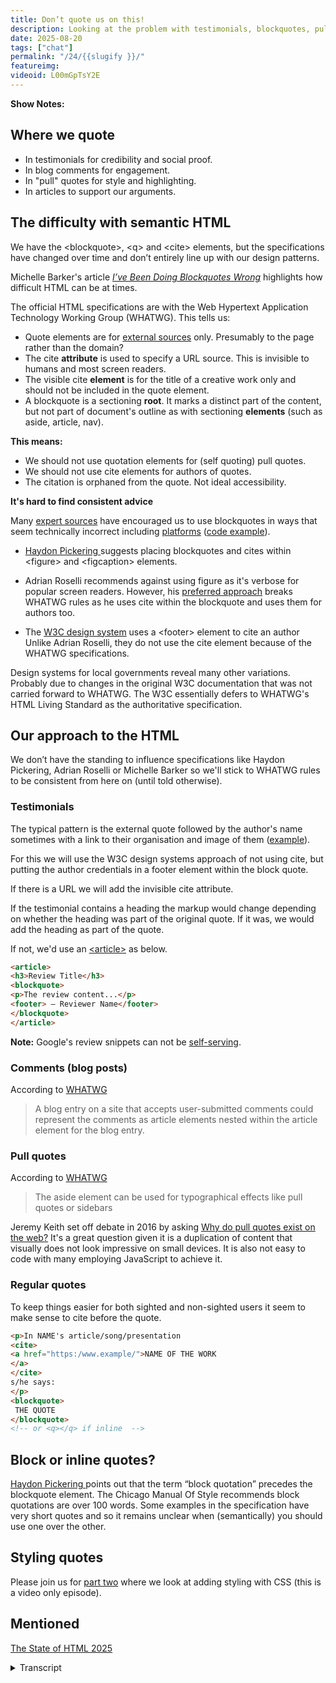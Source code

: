 ```yaml
---
title: Don’t quote us on this! 
description: Looking at the problem with testimonials, blockquotes, pull quotes and the cite element.
date: 2025-08-20
tags: ["chat"]
permalink: "/24/{{slugify }}/"
featureimg: 
videoid: L00mGpTsY2E
---
```


**Show Notes:**

## Where we quote

- In testimonials for credibility and social proof.
- In blog comments for engagement.
- In "pull" quotes for style and highlighting.
- In articles to support our arguments.

## The difficulty with semantic HTML

We have the &lt;blockquote&gt;, &lt;q&gt; and &lt;cite&gt; elements, but the specifications have changed over time and don’t entirely line up with our design patterns.


Michelle Barker's article <cite><a href="https://css-irl.info/ive-been-doing-blockquotes-wrong/">I’ve Been Doing Blockquotes Wrong</a></cite> highlights how difficult HTML can be at times. 

The official HTML specifications are with the Web Hypertext Application Technology Working Group (WHATWG). This tells us:

- Quote elements are for <a href="https://html.spec.whatwg.org/multipage/grouping-content.html#the-blockquote-element">external sources</a> only. Presumably to the page rather than the domain?
- The cite **attribute** is used to specify a URL source. This is invisible to humans and most screen readers.
- The visible cite **element** is for the title of a creative work only and should not be included in the quote element.
- A blockquote is a sectioning **root**. It marks a distinct part of the content, but not part of document's outline as with sectioning **elements** (such as aside, article, nav).

**This means:**
- We should not use quotation elements for (self quoting) pull quotes.
- We should not use cite elements for authors of quotes.
- The citation is orphaned from the quote. Not ideal accessibility.

**It's hard to find consistent advice**

Many [expert sources](https://html5doctor.com/cite-and-blockquote-reloaded/) have encouraged us to use blockquotes in ways that seem technically incorrect including [platforms](https://wordpress.com/support/wordpress-editor/blocks/quote-block/#insert-your-quote) ([code example](https://theadminbar.com/accessibility-weekly/coding-blockquotes/)).

-  [Haydon Pickering ](https://heydonworks.com/article/the-blockquote-element/) suggests placing blockquotes and cites within &lt;figure&gt; and  &lt;figcaption&gt; elements.
- Adrian Roselli recommends against using figure as it's verbose for popular screen readers. However, his [preferred approach](https://adrianroselli.com/2023/07/blockquotes-in-screen-readers.html#Example07) breaks WHATWG rules as he uses cite within the blockquote and uses them for authors too.

 - The [W3C design system](https://design-system.w3.org/components/quote.html) uses a &lt;footer&gt; element to cite an author Unlike Adrian Roselli, they do not use the cite element because of the WHATWG specifications.

Design systems for local governments reveal many other variations. Probably due to changes in the original W3C documentation that was not carried forward to WHATWG. The W3C essentially defers to WHATWG's HTML Living Standard as the authoritative specification.

 ## Our approach to the HTML

We don’t have the standing to influence specifications like Haydon Pickering, Adrian Roselli or Michelle Barker so we'll stick to  WHATWG rules to be consistent from here on (until told otherwise).

###  Testimonials 

The typical pattern is the external quote followed by the author's name sometimes with a link to their organisation and image of them ([example](https://band.here24.co/)).

For this we will use the W3C design systems approach of not using cite, but putting the author credentials in a footer element within the block quote.

If there is a URL we will add the invisible cite attribute.

 If the testimonial contains a heading the markup would change depending on whether the heading was part of the original quote. If it was, we would add the heading as part of the quote. 

 If not, we'd use an [&lt;article&gt;](https://html.spec.whatwg.org/multipage/sections.html#the-article-element) as below.

```html
<article>
<h3>Review Title</h3>
<blockquote>
<p>The review content...</p>
<footer> — Reviewer Name</footer>
</blockquote>
</article> 
 ```
<div class="side-note">

<p> <strong>Note:</strong> Google's review snippets can not be <a href="https://developers.google.com/search/docs/appearance/structured-data/review-snippet#self-serving">self-serving</a>.
</p>

</div>

 ###  Comments (blog posts)

 According to [WHATWG](https://html.spec.whatwg.org/multipage/sections.html#the-article-element)

 <blockquote>
 A blog entry on a site that accepts user-submitted comments could represent the comments as article elements nested within the article element for the blog entry.
 </blockquote>


  ###  Pull quotes

   According to [WHATWG](https://html.spec.whatwg.org/multipage/sections.html#the-aside-element)

   <blockquote>
   The aside element can be used for typographical effects like pull quotes or sidebars
   </blockquote>

   Jeremy Keith set off debate in 2016 by asking [Why do pull quotes exist on the web?](https://adactio.com/journal/11102) It's a great question given it is a duplication of content that visually does not look impressive on small devices. It is also not easy to code with many employing JavaScript to achieve it.

  ###  Regular quotes

  To keep things easier for both sighted and non-sighted users it seem to make sense to cite before the quote.

  ```html
  <p>In NAME's article/song/presentation
  <cite>
  <a href="https:/www.example/">NAME OF THE WORK
  </a>
  </cite> 
  s/he says:
  </p>
  <blockquote>
   THE QUOTE
  </blockquote>
  <!-- or <q></q> if inline  -->
  ```
 
## Block or inline quotes?

[Haydon Pickering ](https://heydonworks.com/article/the-blockquote-element/) points out that the term “block quotation” precedes the blockquote element. The Chicago Manual Of Style recommends block quotations are over 100 words. Some examples in the specification have very short quotes and so it remains unclear when (semantically) you should use one over the other.


## Styling quotes

Please join us for [part two](/learn/15/) where we look at adding styling with CSS (this is a video only episode). 


## Mentioned

[The State of HTML 2025](https://survey.devographics.com/en-US/survey/state-of-html/2025)

<details> 
<summary>Transcript</summary>


[00:00:06] **Nathan Wrigley:** Hello there and welcome to the No Script Show. This is the fourth in our series, looking at components that make up a website. Today we're looking at testimonials, block quotes, pull quotes, and the site elements and how these are most likely coded wrongly.

As with other episodes in this series, we'll be considering these from a technical design, accessibility, and SEO perspective, and we'll follow up this chat with a YouTube video looking at some coded examples. This time it is slightly different in that we will be focusing on the HT RL markup in this podcast, as there is a surprising amount to cover.

And CSS styling is what we'll cover in the follow up video only content. As always Joined by David Wamsley, who's over there? Hello, David? Hello? Hello? Nathan Wrigley. You're sporting a slightly different background. 

[00:00:57] **David Waumsley:** Yes, I'm in London, usually I'm in India. but we're a bit closer. We were almost close actually.

Yeah. we nearly got to see each other. Yeah. It all happened in this time, but yes. anyway, let me move on to this. 'cause you were the one who really set me off on doing this topic a bit earlier. We would've done it anyway because you shared with me a video by Kevin Powell, called is HTML the Hardest Language, and he was demonstrating with his, followers and everything, how.

Everyone, he gave them a card component to code up and everybody did it in slightly different ways, which really asked you that's what is the semantic way. And this really reminded me of a post by or series by Hayden Pickering where he is looking at various, has HTML elements and. It really highlights the fact that there's a lot of confusion on how to do HTML and it really caught my attention, the block quote one that he did and the site element.

So it set me off experimenting about, how, 'cause we're trying to set up our own, if you like, design system and have a consistent way of marking things up. And yeah. So I went on a bit of a journey. Yeah, sorry 

[00:02:13] **Nathan Wrigley:** about that. All of that. With me DMing you on blue sky and set you off on a complete, laundry list of things to cover.

So apologies about that, but hopefully there's some useful content in here. Should we switch to your screen? Do you wanna do that one? Yeah, let's do that. Okay. We've 

[00:02:28] **David Waumsley:** got a lot of notes to get through actually here. I'd be largely reading these out I think, 'cause the research has been done. Yep. So let's talk about, so we called this one.

don't quote us on this, or I should mention as well. I'll put a little note. It actually is already in there that another reason for doing this is that the state of HTML 2025 is still open as a survey. I, haven't done it myself, but I will. No, I 

[00:02:54] **Nathan Wrigley:** took a quick look at it. I didn't fill it out, but I will come back and fill it out.

It's not a long enterprise, it's fairly quick, but, obviously somebody somewhere needs to know where we're all at. and yeah. Useful to fill out. I would've thought so. We'll provide the link in the show notes, 

[00:03:09] **David Waumsley:** Yeah, it's down there in my. So for those who are on YouTube, you will be able to follow along with our notes.

So I put first where we quote, where we use quotes. So in testimonials for credibility and social proof, we use, in blog comments for engagement, effectively where user submissions are a quote Yeah. Of some form. Yep. in pull quotes for style and highlighting. I'm not sure. do you know what?

When I say pull quotes, does that mean 

[00:03:40] **Nathan Wrigley:** anything to you? Do you 

[00:03:41] **David Waumsley:** have an expectation? 

[00:03:42] **Nathan Wrigley:** No, I'm, basically imagining the, things that you've described previously. So to me, a pull quote is a block quote. I, genuinely wouldn't have known what the difference was. 

[00:03:53] **David Waumsley:** Yeah, it's all, it's just interesting. We'll, move on to this one.

'cause there's an article by Andy Clark where his interpretation of a poll quote is different to what I think, I'm talking about here. But generally it's a self quote, I think, where we put it. Usually in an article where there's this big thing that gives you a, some styling, it gives you some highlight of text that's to come.

So it's a, okay. It's duplicate content. and we use it in articles, for, oh, I've made a. To support our arguments. Okay. often, 

[00:04:25] **Nathan Wrigley:** it's fairly widely used throughout the web. I think the, place that I see it most is, comments on blogs and things like that are out of fashion, aren't they these days.

But I see it all over on testimonials. you, somehow want to, I don't know, link the words to the image or the person's name or something. And in order to do that, you adopt this different style and maybe some iconography around it. And, 

[00:04:49] **David Waumsley:** yeah. Yeah, exactly. this is the interesting bit really of what we're gonna get stuck on, the difficulties with Symantec HTML.

So we have the block quote element, the Q element for inline quotations. We have the site element, which Haydon Pickering says really ought to be called citation rather than site, but, But the thing is with this, the specifications have changed over time and they don't entirely line up with the design patterns that we use.

And after reading Haydon Pickering's article, I also stumbled across Michelle Barker's article, which says what exactly what I experienced. I've been doing block quotes wrong. Through, listening to or reading his article, she realized that, and I've got it up over here. And there was quite a lot of, and this has helped me look into this more because there's a lot of comments here on that by some really.

quite clever people. She's a very clever person as well. She writes some of the M dms, we've mentioned her before. Yeah. Articles and, that was 

[00:05:54] **Nathan Wrigley:** me saying comments or dad and Yeah. No, there's a load here. I, on this 

[00:05:58] **David Waumsley:** topic. I think it's particularly popular. Yeah. and also she's actually using eleventy as well on that.

Oh, interesting. Add in our comments myself. Yeah. yeah, so that was quite interesting. But the, I think the, a lot of the changes due to the fact that the official HCML specifications are with the web hypertext, applications, technology working group. Easy for you to say no. What w what? What wg, I think, 'cause it's, the working group, so we'll call it what, I dunno how people say it, but we'll say what working group.

I think that's be easy. So what they tell us through their documentation, which I've got over here, is go back that quote elements are for external sources. Oh, so we should only be, so if we're using those, if we're using a block quote, it should be for someone else's comment, not our own, but presumably, because it's not spelt out.

This is to the page, at the page level rather than the domain level. But. I'm not sure that's unclear. Okay. the site attribute, attribute being the site equals quotation mark should be where you put a URL to that source of the quote. Okay. Okay. And it's invisible to humans and most screen readers, but the visible site element, the, one, the actual tag itself is for the title of Creative Works only.

and it, and there's another element of this, that the site element shouldn't be included in the quote element, so it shouldn't be within the tags of our block quote. 

[00:07:44] **Nathan Wrigley:** So there's a lot more depth to this than I imagined. That's yes. rules upon rules, not rules as such recommendations, But nevertheless, I did not know that there was that level of granularity, so that's fascinating. 

[00:07:57] **David Waumsley:** It is, and it's also quite confusing as well because it's some of this comes in, so this idea that it's only for the title of Creative Works only rather than an author comes only after HTML five. I know that's been around for a long time, so there has been changes over time and it's.

Disputed. I, think Jeremy Keith is one person who was trying to argue against that at the time. anyway, I'm going into things that we don't need to, and the last point that I got here is that the block quote is a section in route, so it marks a distinct. Of content, but is not part of the documents outlined in the way that section elements such as side or article or Nava.

So with screen readers, they will be able to look at different makeup of a page or something by looking to those section elements, but it is still something distinct. What I wrote down here is that it means that we should not use quotation elements for self quoting, pull quotes, and that's what I generally think.

A pull quote is something where you are referencing something within your own document to stylize it and say, here's a bit of a teaser of what's to come. So we shouldn't be using, the block quote tag really for our pulled quotes. we shouldn't use the site element for authors of quotes.

And the last point on is that citations are, or orphaned from the quote, which is not ideal for accessibility because again, it's Haydon Pickering, it picks up on how uncomfortable that is because it's a little bit, I think he does make this example, but it's a little bit like how, if you. Have on a blog archive page, these read more buttons that you have, which are separate to, or links separate to the description, then it's very difficult.

It's not, It's not, yeah, it's outta context with it. So I think that's a similar thing happening, but really that's what we're encouraged to do if we go with What wg 

[00:10:00] **Nathan Wrigley:** have you managed to memorize that in your head now, such that if you were just writing out HTML and you were trying to deploy citations, block quotes and so on, have you got that cascade of things figured out or would you have to go back to that and say, which example does it fit into here?

I think I've got it sorted 

[00:10:19] **David Waumsley:** out now. Yeah. But that's what I'm trying to do for this one. We can have something is, is the no script shows way of doing it, I think. But this is the next thing. I've put it on my notes here that, this is where it gets really difficult 'cause it's hard to find consistent advice.

So we have. Many expert sources and I've only actually put one in here and that is, lemme just go back here, is the HTML five doctor, which is supposed to be the place to really get, to learn all your stuff. it says different things Wow. To watch. Yeah. so that becomes a problem.

And we also have, as well, with WordPress as well, it is quite interesting because if we go to. press.com and it looks at it's, quote block there. So it works against it as well, because what it literally says is that you can use this, it will add in your citation will be the author, and there's nothing on that.

and the citation was in with the block quote. So technically according to what wg Yeah, what WordPress does on there. And there's a code example on here. it calls no problems for. and this will make sense for, there's an article here looking up the Block quotes by Amber Hines, who's a big accessibility person in WordPress.

And she sees no issue with how that does it. He thinks she's doing it semantic, and I think you'll understand why she doesn't see an issue with this one. Yeah, maybe she's not looked into it, but let's have a look. if we go here. So there is that side of it. So technically these. Experts there, and this platform is wrong according to the present specifications.

But also when we start to get to experts like Haydon Pickering in his article, what he suggests is a get around the fact with, lemme just go to his posts for those who can see, that one. Yeah. Yeah. So in terms of accessibility as a problem with the idea that you would put the citation. Separate to the quote, because it's not programably linked together.

Yep. Yep. So his way around this is to put everything in a figure. So you have a figure. Then a block quote, and then you have a fig caption, which contains your citation within there. Citations 

[00:12:42] **Nathan Wrigley:** in there. 

[00:12:43] **David Waumsley:** Yeah. So that's his approach. However, then we come to Adrian Ly, who's one of the big players when it comes to accessibility, who's gone and tested all the different ways that a screen reader will read these different ways of doing it.

Oh, interesting. Okay. Yep. Yeah. So his own approach is to not do that. What he recommends is because it's so verbose for screen readers, all the popular ones to read out, fig not to do that. Yeah. So he goes with block quote, and then he puts in a footer where he puts his citation and then closes the, block quote.

Yeah. So that's his way as an accessibility expert who doesn't, let me say that all of these people say this is how they've dealt with the situation. Not necessarily this is the way to do it. I don't think anybody feels confident in what rules we have at the moment, so, anyway, you could see a contradiction there.

So you can go two different routes on that. And let's see, gosh, what, it's really surprising. Open a hole. Disagree. I know. 

[00:13:46] **Nathan Wrigley:** Isn't as fascinating. Yeah, 

[00:13:47] **David Waumsley:** I think attention's going to H-D-M-L-A lot more at the moment. it's been on CSS, but yeah. But I think we need to get these fundamentals right. And finally, the one that I think we are effectively going to use is the W three C design system.

So if I just move on to this one, so it's similar to Adrian ly in the sense that there's no fig with this one. It's put in a block quote. Then it's adding a footer. Yeah. 'cause this is a section in route. It's perfectly fine to add in a footer element and, ending it with a block quote. So if you like, but what they, and they point out in the considerations.

They point out the fact that, and this is really where it all goes wrong, there's been some leniency when HTML was decided by the W three C itself on their own documentation. But since. I think 2019, this has gone to the Living Standards Working Group, which is the what wg. And not everything that has been changed there has transferred over.

So our official documentations may not be up to speed, if you like. This is where we get some of the confusion. 

[00:14:59] **Nathan Wrigley:** Yeah, I was gonna say officially then. It's really confusing officially. 

[00:15:03] **David Waumsley:** It's confusing. Officially. It's confusing. Yeah. Yeah. When you've got brilliant experts like that, but I think. I think the way for us to deal with it.

and again, I went and had a little search around just what people did well, interestingly enough to search around what some of the people say they do and what they actually do as well doesn't always match. So they've changed. Okay. They've changed over time. Like we, we will be changing over time and when we go and look round, there's not much in the way of the big design systems out there for this specifically, but there is a lot of sort of local government, Design systems out there. So if you go and look at them again, they're all different variations. Gosh. Yeah. It's a, spaghetti, isn't it? It is. And yeah, I, just think it is due to this. And in fact, there's a point that was made on Michelle Barker's, I've been doing. Block quotes wrong. I think the last quote on here.

Yes. This is by Amelia Bellamy Rhodes, and I know of her, she's on the working group for SVGs, I think so I've seen her name for this one, and that's it. How she's spelling it out how the three C spec was modified. If you allow two. Be a little bit more flexible to do what Jeremy Keith, I think years back wanted to do to be able to contain authors.

So when I was pointing out that sort of WordPresses basically got it wrong in terms of the official spec, you can understand why it's like that? Yeah, because, We were generally leaning towards that, although I think, it would be better if it did have a little footer to separate the citation within the block quote.

But, so that's really, I think, what we'll do, I think as we don't have the kind of standing and influence like people like Adrian Rosalli, Haydon Pickering, or Michelle Barker. I think we'll try and stick to the what WG rules. Okay. Just to get some consistency. Yeah. 

[00:16:59] **Nathan Wrigley:** Yeah. 

[00:16:59] **David Waumsley:** And, until we're told otherwise.

[00:17:02] **Nathan Wrigley:** Okay. Yeah. Until they've finished that bun fight and, sorted it out, frankly. Yeah. Okay. Testimonials now then, is it? 

[00:17:10] **David Waumsley:** Yeah. So, rationalizing the code, so this took me some time to kinda work out, so exactly how we're laying things out. So a typical pattern, and I've got an example up here. On that sort of little demo site I made first, which we'll use at some point.

A typical pattern for a testimonial might be something where we have what someone said about us, maybe a picture of the author and their name, and maybe a link to their organization. Or one of the other. and that's a sort of common pattern here, That would be straightforward. What we're doing here with something like that is that we'd be putting it all in a block quote.

Yep. And using W three Cs and putting all of the stuff where their names, their image, their where they work, or their company or their t yeah. We would all go in that footer within a block quote, so that would be fine. there is the circumstance where. Sometimes you see with these, this pattern, you will see a header as well as the quote.

sometimes, there's just a sort of summary of what the quotation 

[00:18:20] **Nathan Wrigley:** says. Oh, interesting. I'm trying to remember when I've seen that, but I, can't conjure it up. Okay. 

[00:18:26] **David Waumsley:** I think sometimes if you're taking from a source, that does that some, reviews do allow you to put the title and then like a name, like a too long 

[00:18:36] **Nathan Wrigley:** didn't read kind of thing where you summarize the quote.

Is that what you mean? Yeah. You might just, Yeah. Like, stunning. 

[00:18:43] **David Waumsley:** And 

[00:18:43] **Nathan Wrigley:** then the quote, which is, yeah. Okay. 

[00:18:45] **David Waumsley:** Got it. they might just pull out the main, because we know people read titles and some of the review, things are set up, which is another point actually I should mention really. 'cause, just thinking about the SEO perspective on this one, when it comes to testimonials, we can't really use, that review markup, the rich.

Text or the schema for that one because it can't be self-serving, so we can't say something. You can't use other people's quotes about us. yeah. To self serve. So for testimonials that, that doesn't become an issue. Anyway, thi this did make me think about that pattern. So if it was a pattern where, the.

Header was part of the quote that was submitted by the user. Then I would just put a header three probably that would be the likely one, and then it would be the block quote. Okay. In the block quote, itself. Got it. but if it was one where we decided to sum up their block quote, then what I would do is wrap the whole thing in an article.

Okay. Yeah. Again, this is another one where it's another Hayden Pickering, topic where he talks about article, and I think it's from him that I got this idea. 'cause when I thought of article as a tag, I tended to think 

[00:20:04] **Nathan Wrigley:** of just blog posts. Yeah. that's where my head goes. It, doesn't, in my head, it doesn't land as a container for more broad stuff, even though I know it should be.

[00:20:13] **David Waumsley:** Yeah, and I think if we look at the actual spec for it, I won't pull it up here at the moment, but it actually says it's any sort of standalone element that you could use on its own. Yeah. So an article would be right for this, and I think it was Hayden Pickering or something. It said, is, and I think this is that way of looking at it, and now I think of it as like an article of clothing.

[00:20:33] **Nathan Wrigley:** Oh, interesting. Okay. You do you know what 

[00:20:35] **David Waumsley:** I mean? It's like a pair of gloves or something. They stand aside, but they're not the entire thing. And, because we can use, yeah, because I think it's any sort of standalone. So I think it would be suitable. So that would be the semantic way. And I've put the code here, sorry for those who are just listening, but basically it would be the surrounding, wrapper, if you like, would be the article tag within that, then I'd put our header, Because we're making that up ourselves in that would be the block quote with its footer, with the reviewer's name, and then it would close with the block quote, and then finally the article wrapper so that you got article 

[00:21:11] **Nathan Wrigley:** with. Children of a heading and a block quote. And then inside the block quote, you've got your content paragraph, footer and so on.

Interesting. Okay. yeah. 

[00:21:22] **David Waumsley:** I was wondering about comments as well. not that we've got them, but we're gonna have to get like blog 

[00:21:26] **Nathan Wrigley:** posts, that kind of thing. Yeah. So 

[00:21:28] **David Waumsley:** when we're inviting people to use a generated what, where they would fit in, and I think the official specification tells us this, what we can use, and that is a blog entry on a, this is.

Quoting from them, a blog entry on a site that accepts user submitted comments could be represented as could, sorry, could represent the comments as article elements nested within the article element for the blog entry. So I wouldn't be using blog quotes for that kind of quoting, and we would just stick them in nested articles.

Articles. 

[00:22:05] **Nathan Wrigley:** So you'd have articles nested within articles. Within, an article. 

[00:22:10] **David Waumsley:** Okay. Yeah. So I think that's how, it is interesting because I think later we'll try and put some form of commenting system on our own, site. So I think, it's interesting to see, 

[00:22:22] **Nathan Wrigley:** yeah. Especially given the user submitted nature of things.

obviously with modern CMSs, you've got the capacity to, put things into a pending state, so they don't make it there. But if you're worried about SEO and things like that, then. User submitted content might really run against what you're trying to do, or I don't know, mention your commercial rivals with links and things like that, so there may be something there.

Yeah, 

[00:22:46] **David Waumsley:** I did look, Michelle Barkers, I, because I was there, I thought I'd poke around at the code there and I noticed that her articles, which obviously she said to create the whole HTML for that one, we put in a block quote, which is seems appropriate. For it. but when you think about it, people just shove all sorts of stuff in there, which isn't necessarily a quote that might be quoting somebody else.

It wouldn't fit the quote. So I actually think, and, when I looked at examples of at least classic WordPress sites that I've seen, I think most people have marked it up in the way that, what WG would suggested by using the Raptors articles in the, okay. Okay. So I think that's what we would do in that case.

So pull quotes, Again, we've, what WG has given us, and I'm quoting here, is the aside element can be used for typographical effects, pull quotes or sidebars. So it literally mentions where we can use the aside. so as a sidebar, 

[00:23:48] **Nathan Wrigley:** the aside being a side. 

[00:23:51] **David Waumsley:** because they've spec specified pull quotes.

So if you like Paul quote, is that duplicate of content that we put on somewhere in style separately? It's an aside to our main article. 

[00:24:02] **Nathan Wrigley:** Oh, that's pull quote. Is it? 'cause at the beginning we talked about, so a pull quote is where you. You literally are pulling something out of the article. It's duplicate from an SEO point of view.

Yes. But you wanna highlight it. So it's like when you're reading a newspaper sometimes, or a magazine, sometimes they'll just, I, don't know. It's eye catching, isn't it? They'll throw that, that one sentence, which kind of encapsulates the next two paragraphs. Yes. As a, as an easy way. It's almost like a heading, it's navigates you into what's coming or what has just been said.

Yes. Okay. Okay. I didn't know that. 

[00:24:34] **David Waumsley:** Yeah. So block quote isn't appropriate. No. that's what people have used of course, because of the confusion. But an aside seems to be the thing to do. no one really knows, but that seems the most. But there is an interesting debate that goes back.

Jeremy Keefe set one off in 2016, got tons and tons of comments, asking the question, why do Paul quotes exist on the web? And it is a great question given that if your screen reader. And in his own post, it gives that example, if he was to read it with a screen reader, it's terrible because it's got this pull quote out and then it repeats the next thing you know.

Yeah. You're just hearing this constant re repetition. Yeah. With no visual clues to know what the heck is going on. Why is this article repeating itself? So there's that difficulty. There's the difficulty. Some people, although I don't think duplicate content is an issue for SEO, but some people have been conscious about that, but also, you do all this work.

To pull quotes. Generally they are pulling slightly out of the main body of content. You mean physically? they look, yeah. Physically. They usually pull to one side left. Yeah, Do that to the main content. Yeah. If you're 

[00:25:44] **Nathan Wrigley:** a left to right reader, then it's slightly to the right. 

[00:25:47] **David Waumsley:** Yeah. Yeah. And they're really, difficult to code.

We'll move on to that when we talk about CSS, but, a lot of people have had to employ JavaScript in order to make this thing that's outta the main body. Move to where you want it to do, and then it doesn't look all that impressive necessarily when you get down to smaller devices where you can't see that it's pulling out you, you've literally only got the room for your text.

Yeah. So yeah, so there is that. and, what did I put here for regular quotes? Okay. So our format, in. unless you disagree on any of these ones, I think to keep things easier for cited and non-sighted users, not non-sighted, as I've written here,

it, seems, I'll put an s in there later to make sense to cite before the quote. So I think when we're doing our articles, generally it's better to you'll have your paragraph that will be running, you'll put the name of the order. Author and then, reference their article, song, presentation, whatever it is, as the title of the work, with a link to that one, and that will be in the citation.

And then. he or she says, and then it will just be in the block quote doing it that way. So if you are put in as, I think most people when they were thinking about HTML spec, were thinking when you use a block quote, you're quoting generally, you might introduce it first. Yeah. Before you do the block quote.

So in. General, general blog posts. That would be my format. I think so 

[00:27:26] **Nathan Wrigley:** I guess it's almost serving as a little signpost of Okay. This is why it's now, okay. It is out of the flow of the normal text, but here's a, flag saying this is what it is. This is, as you've written there, the name of the work.

It's like a mini title. It's alerting you to here's something different. Yes. Then the quote comes afterwards where if you had it the other way around. the site. At the end of it, after the block quote, then it would just go straight into that. It would feel like an ordinary part of text and then the name of the title would randomly come and you wouldn't know where that started or stopped.

Okay. Yeah. That's interesting. And I think that's presentation. you often see it. Differently, don't you? You'd see the, you'd see the quote first encapsulated in some container, which is, I don't know, a rectangle or something to differentiate it. Different color background or something. Then the person, let's go for person's name.

no. The name of the work might be at the bottom. In an old font or something like that. And, you can capture that 'cause you can see it all. But if you're doing it. With a screen reader that's all back to front. 'cause you need that indication at the beginning. Okay. Yeah. 

[00:28:35] **David Waumsley:** Yeah. I think the pattern's different and I think most of the haste, this is my understanding of it, is that the, when writing out the spec there, they've generally been thinking of written text and articles where you might.

you'll introduce as part of your copy who the author and what work it's citing before you move to the block quote where it all gets thrown out. And we get into trouble is when we start to think about this design pattern of the testimonial, where we tend to put the quote up front. yeah.

And then the author after, and it doesn't work anyway, I think we've solved that. Yeah, there is, another interesting point again from Hayden Pickering on his article, and that is, when you use the, we've been talking about block quote all the time, but there's the, there's the Q tag, the inline, quote and.

For those reading the notes here, I will correct these later 'cause it says it's okay. yeah. He points out the, fact that, the term block quotation precedes the block quote element ever existing in HTML and the Chicago Manual of Style recommends that a block quotation is over a hundred words. There are some examples as he points out in the specifications, which have very short quotes and they use block quotes. So it still remains quite unclear when at least semantically you should be using block quote over the queue. Interesting. 

[00:30:03] **Nathan Wrigley:** Yeah, 

[00:30:04] **David Waumsley:** it's a visual thing in the end, doesn't it?

Ends up you say block quote because it's basically. Style wise, it's taken up the whole block where it's not in line. But, semantically, I don't know. There isn't any clear guidance on 

[00:30:16] **Nathan Wrigley:** No. 

[00:30:17] **David Waumsley:** Which you should be using. 

[00:30:18] **Nathan Wrigley:** No. Interesting that, we reference things like the Chicago Manual of style. I love that.

that's Hayden. No, but just the fact that there. A Chicago manual of style. I think I need that in my life. I don't have enough style basically, and it's got to be over a hundred words. Oh, fascinating. Okay. 

[00:30:38] **David Waumsley:** Alright. Yeah, so I, anyway, I guess that's this, our aim of our show was to try and simplify things and I think I've just made things as about as complex as they, no, you highlighted 

[00:30:49] **Nathan Wrigley:** complexity that all of us have ignored, basically.

we, I think it would've been fair to say that most of that, nobody's pricing off the. The lid to appear inside that jar just because you rely on, especially in the WordPress world, you rely on a block increasingly to just take this work for you. Yes, you put a block, quote, block in, and you assume it's doing everything correctly, whereas in fact, perhaps you need to roll your own or certainly be thinking about the context in which you're using it, be it a block quote, a quote, a testimonial, a citation, whatever it may, be.

There's a lot more to it, honestly. Way more to that than I thought, so that's fascinating. 

[00:31:26] **David Waumsley:** Yeah. And I would be really interested, if anybody does have any thoughts or, they spot anything that I've completely missed on this or want to change our mind, then I'd love to hear on that one. But I think what we've decided to do on this as a design system sort to make sense 'cause we're not, breaking any rules.

I think the interesting thing is about the site element. It really, it doesn't seem to have any purpose. It's there for semantics. Yeah. But it's not read out by screen readers. Certainly, when we're using that as the attribute, nobody sees it. So what's it? Therefore it's, the, full use of this isn't in place.

But perhaps one day if we all do the right thing, maybe it might be useful. 

[00:32:11] **Nathan Wrigley:** Is there any more on that, page that you want to go? No. You just got some links there at the bottom, styling quotes, part two and what have you. So are we. Are we a wrap? Wrap? Wrap? It's a wrap. Wrap as they said.

Yeah. We'll just move 

[00:32:23] **David Waumsley:** on. And this will be quick, I think, just part two because we've talked all about the HTML and said, we'll just quickly talk about how we might. Go about styling some of these. 

[00:32:33] **Nathan Wrigley:** Okay, so in which case, if you want to follow along with the show notes that David's been displaying there, including typographical corrections, you can go and find those as well.

Then head to no script show. And then this episode is 24 so slash 24, the numerals two four. Go and check that out. And then there will be a corresponding episode in which, this is demonstrated. David gives it a bash, and that is no script show slash learn. 15 1 5. So those two things will correspond and overlap.

So we will, see you then. So shall I, shall I, hit stop on this recording and yeah, we'll go into the next. 

[00:33:16] **David Waumsley:** Alright, see you 

[00:33:16] **Nathan Wrigley:** soon. 

[00:33:17] **David Waumsley:** Thanks Nathan. Bye.

</details> 